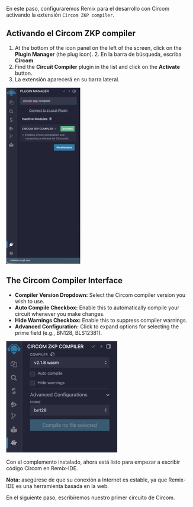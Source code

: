 En este paso, configuraremos Remix para el desarrollo con Circom activando la extensión `Circom ZKP compiler`.

## Activando el Circom ZKP compiler

1. At the bottom of the icon panel on the left of the screen, click on the **Plugin Manager** (the plug icon).
   2. En la barra de búsqueda, escriba **Circom**.
2. Find the **Circuit Compiler** plugin in the list and click on the **Activate** button.
3. La extensión aparecerá en su barra lateral.

<img src="https://raw.githubusercontent.com/ethereum/remix-workshops/master/CircomIntro/step-2/images/install_plugin.png" alt="install-plugin" width=200 height=475>

## The Circom Compiler Interface

- **Compiler Version Dropdown:** Select the Circom compiler version you wish to use.
- **Auto Compile Checkbox:** Enable this to automatically compile your circuit whenever you make changes.
- **Hide Warnings Checkbox:** Enable this to suppress compiler warnings.
- **Advanced Configuration:** Click to expand options for selecting the prime field (e.g., BN128, BLS12381).

<img src="https://raw.githubusercontent.com/ethereum/remix-workshops/master/CircomIntro/step-2/images/compiler_interface.png" alt="compiler-interface" width=300 height=300>

Con el complemento instalado, ahora está listo para empezar a escribir código Circom en Remix-IDE.

**Nota:** asegúrese de que su conexión a Internet es estable, ya que Remix-IDE es una herramienta basada en la web.

En el siguiente paso, escribiremos nuestro primer circuito de Circom.
